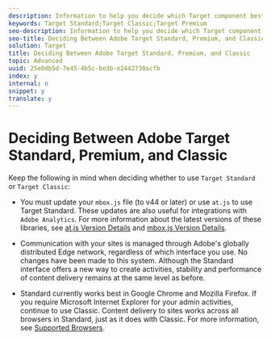 ```yaml
---
description: Information to help you decide which Target component best suits your needs.
keywords: Target Standard;Target Classic;Target Premium
seo-description: Information to help you decide which Target component best suits your needs.
seo-title: Deciding Between Adobe Target Standard, Premium, and Classic
solution: Target
title: Deciding Between Adobe Target Standard, Premium, and Classic
topic: Advanced
uuid: 25e0db5d-7e45-4b5c-be3b-e2442730acfb
index: y
internal: n
snippet: y
translate: y
---
```


# Deciding Between Adobe Target Standard, Premium, and Classic

Keep the following in mind when deciding whether to use `Target Standard` or `Target Classic`: 

* You must update your `mbox.js` file (to v44 or later) or use `at.js` to use Target Standard. These updates are also useful for integrations with `Adobe Analytics`. For more information about the latest versions of these libraries, see [at.js Version Details](r_target-atjs-versions.md#reference_DBB5EDB79EC44E558F9E08D4774A0F7A) and [mbox.js Version Details](r_mboxjs_change_log.md#reference_DBB5EDB79EC44E558F9E08D4774A0F7A). 

* Communication with your sites is managed through Adobe's globally distributed Edge network, regardless of which interface you use. No changes have been made to this system. Although the Standard interface offers a new way to create activities, stability and performance of content delivery remains at the same level as before.

* Standard currently works best in Google Chrome and Mozilla Firefox. If you require Microsoft Internet Explorer for your admin activities, continue to use Classic. Content delivery to sites works across all browsers in Standard, just as it does with Classic.
  For more information, see [Supported Browsers](r_supported_browsers.md#reference_01B4BF99E7D545A7998773202A2F6100). 


